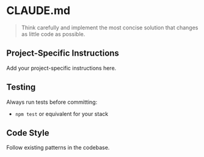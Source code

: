 # CLAUDE.md

> Think carefully and implement the most concise solution that changes as little
> code as possible.

## Project-Specific Instructions

Add your project-specific instructions here.

## Testing

Always run tests before committing:

- `npm test` or equivalent for your stack

## Code Style

Follow existing patterns in the codebase.
